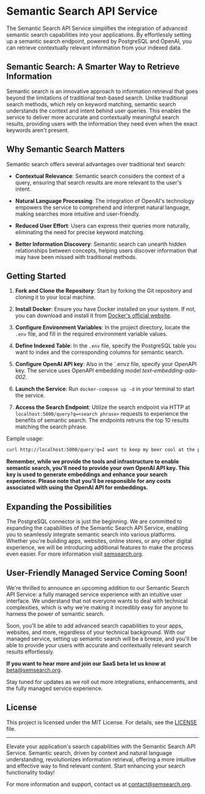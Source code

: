 # Semantic Search API Service

The Semantic Search API Service simplifies the integration of advanced semantic search capabilities into your applications. By effortlessly setting up a semantic search endpoint, powered by PostgreSQL and OpenAI, you can retrieve contextually relevant information from your indexed data.

## Semantic Search: A Smarter Way to Retrieve Information

Semantic search is an innovative approach to information retrieval that goes beyond the limitations of traditional text-based search. Unlike traditional search methods, which rely on keyword matching, semantic search understands the context and intent behind user queries. This enables the service to deliver more accurate and contextually meaningful search results, providing users with the information they need even when the exact keywords aren't present.

## Why Semantic Search Matters

Semantic search offers several advantages over traditional text search:

- **Contextual Relevance**: Semantic search considers the context of a query, ensuring that search results are more relevant to the user's intent.
- **Natural Language Processing**: The integration of OpenAI's technology empowers the service to comprehend and interpret natural language, making searches more intuitive and user-friendly.

- **Reduced User Effort**: Users can express their queries more naturally, eliminating the need for precise keyword matching.
- **Better Information Discovery**: Semantic search can unearth hidden relationships between concepts, helping users discover information that may have been missed with traditional methods.

## Getting Started

1. **Fork and Clone the Repository**: Start by forking the Git repository and cloning it to your local machine.

2. **Install Docker**: Ensure you have Docker installed on your system. If not, you can download and install it from [Docker's official website](https://www.docker.com/get-started).

3. **Configure Environment Variables**: In the project directory, locate the `.env` file, and fill in the required environment variable values.

4. **Define Indexed Table**: In the `.env` file, specify the PostgreSQL table you want to index and the corresponding columns for semantic search.

5. **Configure OpenAI API key**: Also in the `.envz file, specify your OpenAPI key. The service uses OpenAPI embedding model _text-embedding-ada-002_.

6. **Launch the Service**: Run `docker-compose up -d` in your terminal to start the service.

7. **Access the Search Endpoint**: Utilize the search endpoint via HTTP at `localhost:5000/query?q=<search phrase>` requests to experience the benefits of semantic search. The endpoints retruns the top 10 results matching the search phrase.

Eample usage:

```bash
curl http://localhost:5000/query?q=I want to keep my beer cool at the park
```

**Remember, while we provide the tools and infrastructure to enable semantic search, you'll need to provide your own OpenAI API key. This key is used to generate embeddings and enhance your search experience. Please note that you'll be responsible for any costs associated with using the OpenAI API for embeddings.**

## Expanding the Possibilities

The PostgreSQL connector is just the beginning. We are committed to expanding the capabilities of the Semantic Search API Service, enabling you to seamlessly integrate semantic search into various platforms. Whether you're building apps, websites, online stores, or any other digital experience, we will be introducing additional features to make the process even easier. For more information visit [semsearch.org](https://www.semsearch.org/).

## User-Friendly Managed Service Coming Soon!

We're thrilled to announce an upcoming addition to our Semantic Search API Service: a fully managed service experience with an intuitive user interface. We understand that not everyone wants to deal with technical complexities, which is why we're making it incredibly easy for anyone to harness the power of semantic search.

Soon, you'll be able to add advanced search capabilities to your apps, websites, and more, regardless of your technical background. With our managed service, setting up semantic search will be a breeze, and you'll be able to provide your users with accurate and contextually relevant search results effortlessly.

**If you want to hear more and join our SaaS beta let us know at** beta@semsearch.org.

Stay tuned for updates as we roll out more integrations, enhancements, and the fully managed service experience.

## License

This project is licensed under the MIT License. For details, see the [LICENSE](link-to-license-file) file.

---

Elevate your application's search capabilities with the Semantic Search API Service. Semantic search, driven by context and natural language understanding, revolutionizes information retrieval, offering a more intuitive and effective way to find relevant content. Start enhancing your search functionality today!

For more information and support, contact us at contact@semsearch.org.
